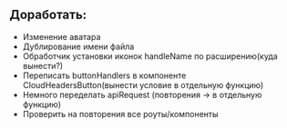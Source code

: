 ## Доработать: 
- Изменение аватара
- Дублирование имени файла
- Обработчик установки иконок handleName по расширению(куда вынести?)
- Переписать buttonHandlers в компоненте CloudHeadersButton(вынести условие в отдельную функцию)
- Немного переделать apiRequest (повторения -> в отдельную функцию)
- Проверить на повторения все роуты/компоненты